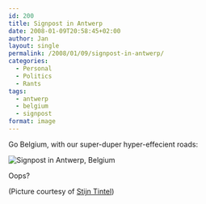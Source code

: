 ```yaml
---
id: 200
title: Signpost in Antwerp
date: 2008-01-09T20:58:45+02:00
author: Jan
layout: single
permalink: /2008/01/09/signpost-in-antwerp/
categories:
  - Personal
  - Politics
  - Rants
tags:
  - antwerp
  - belgium
  - signpost
format: image
---
```

Go Belgium, with our super-duper hyper-effecient roads:

![Signpost in Antwerp, Belgium](/assets/images/2008/01/belgium_signs-sm.jpg "Signpost in Antwerp, Belgium")

Oops?

(Picture courtesy of [Stijn Tintel](http://stijn.tintel.eu/blog/2008/01/09/gotta-love-belgium/))